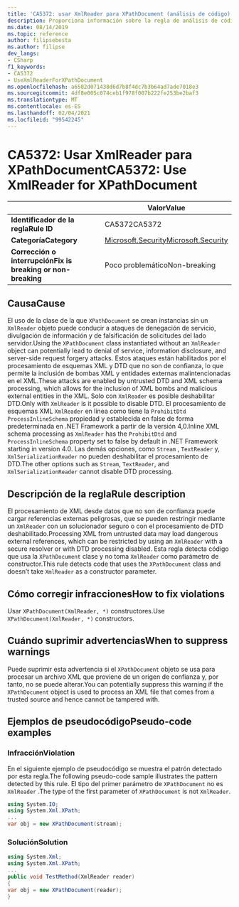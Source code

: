 ```yaml
---
title: 'CA5372: usar XmlReader para XPathDocument (análisis de código)'
description: Proporciona información sobre la regla de análisis de código CA5372, incluidas las causas, cómo corregir las infracciones y cuándo suprimirlas.
ms.date: 08/14/2019
ms.topic: reference
author: filipsebesta
ms.author: filipse
dev_langs:
- CSharp
f1_keywords:
- CA5372
- UseXmlReaderForXPathDocument
ms.openlocfilehash: a6502d071438d6d7b8f4dc7b3b64ad7ade7018e3
ms.sourcegitcommit: 4df8e005c074ceb1f978f007b222fe253be2baf3
ms.translationtype: MT
ms.contentlocale: es-ES
ms.lasthandoff: 02/04/2021
ms.locfileid: "99542245"
---
```

# <a name="ca5372-use-xmlreader-for-xpathdocument"></a><span data-ttu-id="78aac-103">CA5372: Usar XmlReader para XPathDocument</span><span class="sxs-lookup"><span data-stu-id="78aac-103">CA5372: Use XmlReader for XPathDocument</span></span>

| | <span data-ttu-id="78aac-104">Valor</span><span class="sxs-lookup"><span data-stu-id="78aac-104">Value</span></span> |
|-|-|
| <span data-ttu-id="78aac-105">**Identificador de la regla**</span><span class="sxs-lookup"><span data-stu-id="78aac-105">**Rule ID**</span></span> |<span data-ttu-id="78aac-106">CA5372</span><span class="sxs-lookup"><span data-stu-id="78aac-106">CA5372</span></span>|
| <span data-ttu-id="78aac-107">**Categoría**</span><span class="sxs-lookup"><span data-stu-id="78aac-107">**Category**</span></span> |[<span data-ttu-id="78aac-108">Microsoft.Security</span><span class="sxs-lookup"><span data-stu-id="78aac-108">Microsoft.Security</span></span>](security-warnings.md)|
| <span data-ttu-id="78aac-109">**Corrección o interrupción**</span><span class="sxs-lookup"><span data-stu-id="78aac-109">**Fix is breaking or non-breaking**</span></span> |<span data-ttu-id="78aac-110">Poco problemático</span><span class="sxs-lookup"><span data-stu-id="78aac-110">Non-breaking</span></span>|

## <a name="cause"></a><span data-ttu-id="78aac-111">Causa</span><span class="sxs-lookup"><span data-stu-id="78aac-111">Cause</span></span>

<span data-ttu-id="78aac-112">El uso de la clase de la que `XPathDocument` se crean instancias sin un `XmlReader` objeto puede conducir a ataques de denegación de servicio, divulgación de información y de falsificación de solicitudes del lado servidor.</span><span class="sxs-lookup"><span data-stu-id="78aac-112">Using the `XPathDocument` class instantiated without an `XmlReader` object can potentially lead to denial of service, information disclosure, and server-side request forgery attacks.</span></span> <span data-ttu-id="78aac-113">Estos ataques están habilitados por el procesamiento de esquemas XML y DTD que no son de confianza, lo que permite la inclusión de bombas XML y entidades externas malintencionadas en el XML.</span><span class="sxs-lookup"><span data-stu-id="78aac-113">These attacks are enabled by untrusted DTD and XML schema processing, which allows for the inclusion of XML bombs and malicious external entities in the XML.</span></span> <span data-ttu-id="78aac-114">Solo con `XmlReader` es posible deshabilitar DTD.</span><span class="sxs-lookup"><span data-stu-id="78aac-114">Only with `XmlReader` is it possible to disable DTD.</span></span> <span data-ttu-id="78aac-115">El procesamiento de esquemas XML `XmlReader` en línea como tiene la `ProhibitDtd` `ProcessInlineSchema` propiedad y establecida en false de forma predeterminada en .NET Framework a partir de la versión 4,0.</span><span class="sxs-lookup"><span data-stu-id="78aac-115">Inline XML schema processing as `XmlReader` has the `ProhibitDtd` and `ProcessInlineSchema` property set to false by default in .NET Framework starting in version 4.0.</span></span> <span data-ttu-id="78aac-116">Las demás opciones, como `Stream` , `TextReader` y, `XmlSerializationReader` no pueden deshabilitar el procesamiento de DTD.</span><span class="sxs-lookup"><span data-stu-id="78aac-116">The  other options such as `Stream`, `TextReader`, and `XmlSerializationReader` cannot disable DTD processing.</span></span>

## <a name="rule-description"></a><span data-ttu-id="78aac-117">Descripción de la regla</span><span class="sxs-lookup"><span data-stu-id="78aac-117">Rule description</span></span>

<span data-ttu-id="78aac-118">El procesamiento de XML desde datos que no son de confianza puede cargar referencias externas peligrosas, que se pueden restringir mediante un `XmlReader` con un solucionador seguro o con el procesamiento de DTD deshabilitado.</span><span class="sxs-lookup"><span data-stu-id="78aac-118">Processing XML from untrusted data may load dangerous external references, which can be restricted by using an `XmlReader` with a secure resolver or with DTD processing disabled.</span></span> <span data-ttu-id="78aac-119">Esta regla detecta código que usa la `XPathDocument` clase y no toma `XmlReader` como parámetro de constructor.</span><span class="sxs-lookup"><span data-stu-id="78aac-119">This rule detects code that uses the `XPathDocument` class and doesn’t take `XmlReader` as a constructor parameter.</span></span>

## <a name="how-to-fix-violations"></a><span data-ttu-id="78aac-120">Cómo corregir infracciones</span><span class="sxs-lookup"><span data-stu-id="78aac-120">How to fix violations</span></span>

<span data-ttu-id="78aac-121">Usar `XPathDocument(XmlReader, *)` constructores.</span><span class="sxs-lookup"><span data-stu-id="78aac-121">Use `XPathDocument(XmlReader, *)` constructors.</span></span>

## <a name="when-to-suppress-warnings"></a><span data-ttu-id="78aac-122">Cuándo suprimir advertencias</span><span class="sxs-lookup"><span data-stu-id="78aac-122">When to suppress warnings</span></span>

<span data-ttu-id="78aac-123">Puede suprimir esta advertencia si el `XPathDocument` objeto se usa para procesar un archivo XML que proviene de un origen de confianza y, por tanto, no se puede alterar.</span><span class="sxs-lookup"><span data-stu-id="78aac-123">You can potentially suppress this warning if the `XPathDocument` object is used to process an XML file that comes from a trusted source and hence cannot be tampered with.</span></span>

## <a name="pseudo-code-examples"></a><span data-ttu-id="78aac-124">Ejemplos de pseudocódigo</span><span class="sxs-lookup"><span data-stu-id="78aac-124">Pseudo-code examples</span></span>

### <a name="violation"></a><span data-ttu-id="78aac-125">Infracción</span><span class="sxs-lookup"><span data-stu-id="78aac-125">Violation</span></span>

<span data-ttu-id="78aac-126">En el siguiente ejemplo de pseudocódigo se muestra el patrón detectado por esta regla.</span><span class="sxs-lookup"><span data-stu-id="78aac-126">The following pseudo-code sample illustrates the pattern detected by this rule.</span></span>
<span data-ttu-id="78aac-127">El tipo del primer parámetro de `XPathDocument` no es `XmlReader` .</span><span class="sxs-lookup"><span data-stu-id="78aac-127">The type of the first parameter of `XPathDocument` is not `XmlReader`.</span></span>

```csharp
using System.IO;
using System.Xml.XPath;
...
var obj = new XPathDocument(stream);
```

### <a name="solution"></a><span data-ttu-id="78aac-128">Solución</span><span class="sxs-lookup"><span data-stu-id="78aac-128">Solution</span></span>

```csharp
using System.Xml;
using System.Xml.XPath;
...
public void TestMethod(XmlReader reader)
{
var obj = new XPathDocument(reader);
}
```
